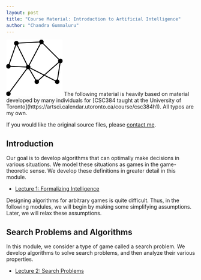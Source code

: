 ```yaml
---
layout: post
title: "Course Material: Introduction to Artificial Intelligence"
author: "Chandra Gummaluru"
---
```


<img src="https://raw.githubusercontent.com/chandra-gummaluru/chandra-gummaluru.github.io/master/media/ai/ai_ico.svg" style="width:150px;height:150px;">
The following material is heavily based on material developed by many individuals for [CSC384 taught at the University of Toronto](https://artsci.calendar.utoronto.ca/course/csc384h1). All typos are my own.

If you would like the original source files, please [contact me]().

## Introduction
Our goal is to develop algorithms that can optimally make decisions in various situations. We model these situations as games in the game-theoretic sense. We develop these definitions in greater detail in this module.

- [Lecture 1: Formalizing Intelligence](https://github.com/chandra-gummaluru/chandra-gummaluru.github.io/raw/master/media/ai/csc384-notes-lec01.pdf)

Designing algorithms for arbitrary games is quite difficult. Thus, in the following modules, we will begin by making some simplifying assumptions. Later, we will relax these assumptions.

## Search Problems and Algorithms
In this module, we consider a type of game called a search problem. We develop algorithms to solve search problems, and then analyze their various properties.

- [Lecture 2: Search Problems](https://github.com/chandra-gummaluru/chandra-gummaluru.github.io/raw/master/media/ai/csc384-notes-lec02.pdf)
